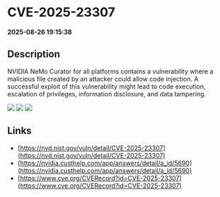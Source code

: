 # CVE-2025-23307

**2025-08-26 19:15:38**

## Description
NVIDIA NeMo Curator for all platforms contains a vulnerability where a malicious file created by an attacker could allow code injection. A successful exploit of this vulnerability might lead to code execution, escalation of privileges, information disclosure, and data tampering.

![](https://img.shields.io/static/v1?label=Score&message=7.8&color=red)
![](https://img.shields.io/static/v1?label=Severity&message=HIGH&color=red)
![](https://img.shields.io/static/v1?label=CWE&message=RCE&color=green)

## Links
- [https://nvd.nist.gov/vuln/detail/CVE-2025-23307](https://nvd.nist.gov/vuln/detail/CVE-2025-23307)
- [https://nvidia.custhelp.com/app/answers/detail/a_id/5690](https://nvidia.custhelp.com/app/answers/detail/a_id/5690)
- [https://www.cve.org/CVERecord?id=CVE-2025-23307](https://www.cve.org/CVERecord?id=CVE-2025-23307)
